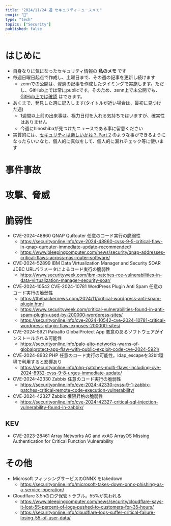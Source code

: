 ```yaml
---
title: "2024/11/24 週 セキュリティニュースメモ"
emoji: "🔖"
type: "tech"
topics: ["Security"]
published: false
---
```


# はじめに
* 自身なりに気になったセキュリティ情報の **私のメモ** です
* 毎週日曜日起点で作成し、土曜日まで、その週の記事を更新し続けます
    * zennでの公開は、翌週の記事を作成したタイミングで実施します。ただし、GitHub上では常にpublicです。そのため、zenn上で未公開でも、[GitHub上では確認](https://github.com/hinoshiba/zenn.dev/tree/main/articles) はできます。
* あくまで、発見した週に記入します(タイトルが近い場合は、最初に見つけた週)
    * 1週間以上前の出来事は、極力日付を入れる気持ちではいますが、確実性はありません
    * 今週にhinoshibaが見つけたニュースである事に留意ください
* 実質的には、[セキュリティは楽しいかね？ Part 2](https://negi.hatenablog.com/) のような事ができるようになったらいいなと、個人的に真似をして、個人的に漏れチェック等に使います

# 事件事故

# 攻撃、脅威

# 脆弱性

* CVE-2024-48860 QNAP QuRouter 任意のコード実行の脆弱性
    * https://securityonline.info/cve-2024-48860-cvss-9-5-critical-flaw-in-qnap-qurouter-immediate-update-recommended/
    * https://www.bleepingcomputer.com/news/security/qnap-addresses-critical-flaws-across-nas-router-software/
* CVE-2024-52899 IBM Data Virtualization Manager and Security SOAR JDBC URLパラメータによるコード実行の脆弱性
    * https://www.securityweek.com/ibm-patches-rce-vulnerabilities-in-data-virtualization-manager-security-soar/
* CVE-2024-10542 CVE-2024-10781 WordPress Plugin Anti Spam 任意のコード実行の脆弱性
    * https://thehackernews.com/2024/11/critical-wordpress-anti-spam-plugin.html
    * https://www.securityweek.com/critical-vulnerabilities-found-in-anti-spam-plugin-used-by-200000-wordpress-sites/
    * https://securityonline.info/cve-2024-10542-cve-2024-10781-critical-wordpress-plugin-flaw-exposes-200000-sites/
* CVE-2024-5921 Paloalto GlobalProtect App 悪意のあるソフトウェアがインストールされる可能性
    * https://securityonline.info/palo-alto-networks-warns-of-globalprotect-app-flaw-with-public-exploit-code-cve-2024-5921/
* CVE-2024-8932 PHP 任意のコード実行の可能性。ldap_escapeを32bit環境で利用すると影響あり
    * https://securityonline.info/php-patches-multi-flaws-including-cve-2024-8932-cvss-9-8-urges-immediate-update/
* CVE-2024-42330 Zabbix 任意のコード実行の脆弱性
    * https://securityonline.info/cve-2024-42330-cvss-9-1-zabbix-patches-critical-remote-code-execution-vulnerability/
* CVE-2024-42327 Zabbix 権限昇格の脆弱性
    * https://securityonline.info/cve-2024-42327-critical-sql-injection-vulnerability-found-in-zabbix/

## KEV
* CVE-2023-28461 Array Networks AG and vxAG ArrayOS Missing Authentication for Critical Function Vulnerability

# その他

* Microsoft フィッシングサービスのONNX をtakedown
    * https://securityonline.info/microsoft-takes-down-onnx-phishing-as-a-service-operation/
* Cloudflare 3.5hのログ保管トラブル。55%が失われる
    * https://www.bleepingcomputer.com/news/security/cloudflare-says-it-lost-55-percent-of-logs-pushed-to-customers-for-35-hours/
    * https://securityonline.info/cloudflare-logs-suffer-critical-failure-losing-55-of-user-data/
